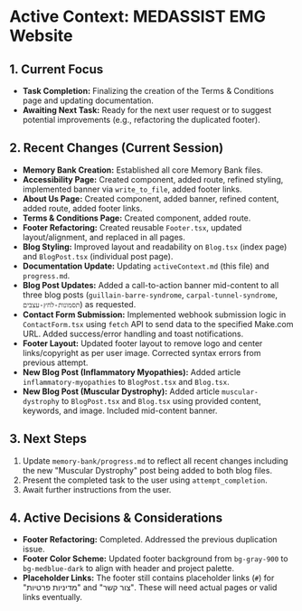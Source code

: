 # Active Context: MEDASSIST EMG Website

## 1. Current Focus
*   **Task Completion:** Finalizing the creation of the Terms & Conditions page and updating documentation.
*   **Awaiting Next Task:** Ready for the next user request or to suggest potential improvements (e.g., refactoring the duplicated footer).

## 2. Recent Changes (Current Session)
*   **Memory Bank Creation:** Established all core Memory Bank files.
*   **Accessibility Page:** Created component, added route, refined styling, implemented banner via `write_to_file`, added footer links.
*   **About Us Page:** Created component, added banner, refined content, added route, added footer links.
*   **Terms & Conditions Page:** Created component, added route.
*   **Footer Refactoring:** Created reusable `Footer.tsx`, updated layout/alignment, and replaced in all pages.
*   **Blog Styling:** Improved layout and readability on `Blog.tsx` (index page) and `BlogPost.tsx` (individual post page).
*   **Documentation Update:** Updating `activeContext.md` (this file) and `progress.md`.
*   **Blog Post Updates:** Added a call-to-action banner mid-content to all three blog posts (`guillain-barre-syndrome`, `carpal-tunnel-syndrome`, `תסמונות-לחץ-עצבים`) as requested.
*   **Contact Form Submission:** Implemented webhook submission logic in `ContactForm.tsx` using `fetch` API to send data to the specified Make.com URL. Added success/error handling and toast notifications.
*   **Footer Layout:** Updated footer layout to remove logo and center links/copyright as per user image. Corrected syntax errors from previous attempt.
*   **New Blog Post (Inflammatory Myopathies):** Added article `inflammatory-myopathies` to `BlogPost.tsx` and `Blog.tsx`.
*   **New Blog Post (Muscular Dystrophy):** Added article `muscular-dystrophy` to `BlogPost.tsx` and `Blog.tsx` using provided content, keywords, and image. Included mid-content banner.

## 3. Next Steps
1.  Update `memory-bank/progress.md` to reflect all recent changes including the new "Muscular Dystrophy" post being added to both blog files.
2.  Present the completed task to the user using `attempt_completion`.
3.  Await further instructions from the user.

## 4. Active Decisions & Considerations
*   **Footer Refactoring:** Completed. Addressed the previous duplication issue.
*   **Footer Color Scheme:** Updated footer background from `bg-gray-900` to `bg-medblue-dark` to align with header and project palette.
*   **Placeholder Links:** The footer still contains placeholder links (`#`) for "מדיניות פרטיות" and "צור קשר". These will need actual pages or valid links eventually.
